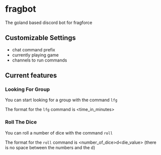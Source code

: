 # fragbot
The goland based discord bot for fragforce

## Customizable Settings
* chat command prefix
* currently playing game
* channels to run commands

## Current features

### Looking For Group
You can start looking for a group with the command `lfg`

The format for the `lfg` command is <game> <platform> <time_in_minutes>

### Roll The Dice
You can roll a number of dice with the command `roll`

The format for the `roll` command is <number_of_dice>d<die_value> (there is no space between the numbers and the d)